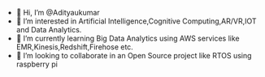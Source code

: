 - 👋 Hi, I’m @Adityaukumar
- 👀 I’m interested in Artificial Intelligence,Cognitive Computing,AR/VR,IOT and Data Analytics.
- 🌱 I’m currently learning Big Data Analytics using AWS services like EMR,Kinesis,Redshift,Firehose etc. 
- 💞️ I’m looking to collaborate in an Open Source project like RTOS using raspberry pi 
